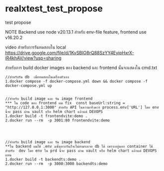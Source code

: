 # realxtest_test_propose
test propose

NOTE Backend use node v20.13.1 สำหรับ env-file feature,  frontend use v16.20.2

video สำหรับการรันทดสอบใน local
https://drive.google.com/file/d/1KvSBIO8rQ88SzYY4EyipHxrX-iR4khAV/view?usp=sharing



สำหรับการ build docker images ของ backend และ frontend นั้นจะแสดงใน cmd.txt

```
//สำหรับรัน db  เพื่อทดสอบในเครื่องตัวเอง
1.docker compose -f docker-compose.yml down && docker compose -f docker-compose.yml up   


//สำหรับ build image และ รัน image frontend 
*** ใน code ของ frontend ผม fix  const baseUrl:string = "http://127.0.0.1:3000" สำหรับ API ในความจริงควร process.env['URL'] โดย env นี้จะ pass ผ่าน vault หรือ helm chart แล้วแต่ DEVOPS
1.docker build -t frontendvite:demo .
2.docker run --rm  -p 3001:80 frontendvite:demo




//สำหรับ build image และ รัน image backend 
**ใน backend ผมใช้ .env ฉนั้นหากรันก็จะไม่สามรถเจอ db ได้ เพราะอยู่นอก container ใช้สำหรับ  dev โดย env ใน prd นี้จะ pass ผ่าน vault หรือ helm chart แล้วแต่ DEVOPS แทน
1.docker build -t backendts:demo .
2.docker run --rm  -p 3000:3000 backendts:demo


```
